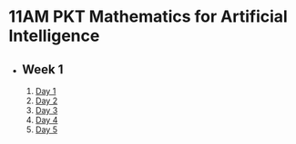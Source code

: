 # 11AM PKT Mathematics for Artificial Intelligence

- ## Week 1

   1. [Day 1](https://www.facebook.com/iCodeguru/videos/1304382264039058)
   2. [Day 2](https://www.facebook.com/iCodeguru/videos/1391825548468366)
   3. [Day 3](https://www.facebook.com/iCodeguru/videos/614152271405254)
   4. [Day 4](https://www.facebook.com/iCodeguru/videos/544298721959445)
   5. [Day 5](https://www.facebook.com/iCodeguru/videos/890796343004044)

<!-- - ## Week 2

   1. [Day 1](https://www.facebook.com/iCodeguru/videos/8536153376484988)
   2. [Day 2](https://www.facebook.com/iCodeguru/videos/482700404898541)
   3. [Day 3](https://www.facebook.com/iCodeguru/videos/445382581990276)
   4. [Day 4](https://www.facebook.com/iCodeguru/videos/510402982089290)
   5. [Day 5](https://www.facebook.com/iCodeguru/videos/1169258765201508) -->

<!-- - ## Week 

   1. [Day 1]()
   2. [Day 2]()
   3. [Day 3]()
   4. [Day 4]()
   5. [Day 5]() -->